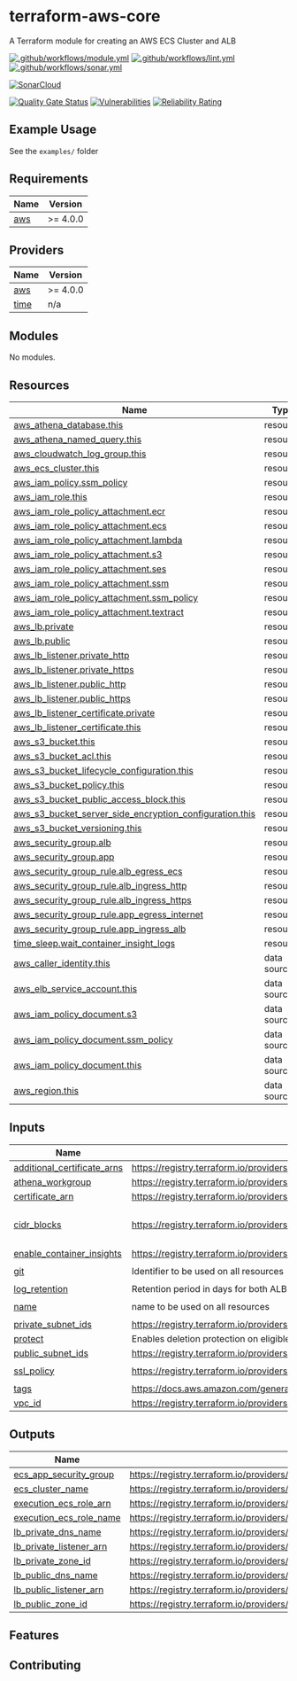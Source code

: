 # terraform-aws-core

A Terraform module for creating an AWS ECS Cluster and ALB

[![.github/workflows/module.yml](https://github.com/champ-oss/terraform-aws-core/actions/workflows/module.yml/badge.svg?branch=main)](https://github.com/champ-oss/terraform-aws-core/actions/workflows/module.yml)
[![.github/workflows/lint.yml](https://github.com/champ-oss/terraform-aws-core/actions/workflows/lint.yml/badge.svg?branch=main)](https://github.com/champ-oss/terraform-aws-core/actions/workflows/lint.yml)
[![.github/workflows/sonar.yml](https://github.com/champ-oss/terraform-aws-core/actions/workflows/sonar.yml/badge.svg)](https://github.com/champ-oss/terraform-aws-core/actions/workflows/sonar.yml)

[![SonarCloud](https://sonarcloud.io/images/project_badges/sonarcloud-black.svg)](https://sonarcloud.io/summary/new_code?id=terraform-aws-core_champ-oss)

[![Quality Gate Status](https://sonarcloud.io/api/project_badges/measure?project=terraform-aws-core_champ-oss&metric=alert_status)](https://sonarcloud.io/summary/new_code?id=terraform-aws-core_champ-oss)
[![Vulnerabilities](https://sonarcloud.io/api/project_badges/measure?project=terraform-aws-core_champ-oss&metric=vulnerabilities)](https://sonarcloud.io/summary/new_code?id=terraform-aws-core_champ-oss)
[![Reliability Rating](https://sonarcloud.io/api/project_badges/measure?project=terraform-aws-core_champ-oss&metric=reliability_rating)](https://sonarcloud.io/summary/new_code?id=terraform-aws-core_champ-oss)

## Example Usage

See the `examples/` folder

<!-- BEGIN_TF_DOCS -->
## Requirements

| Name | Version |
|------|---------|
| <a name="requirement_aws"></a> [aws](#requirement\_aws) | >= 4.0.0 |

## Providers

| Name | Version |
|------|---------|
| <a name="provider_aws"></a> [aws](#provider\_aws) | >= 4.0.0 |
| <a name="provider_time"></a> [time](#provider\_time) | n/a |

## Modules

No modules.

## Resources

| Name | Type |
|------|------|
| [aws_athena_database.this](https://registry.terraform.io/providers/hashicorp/aws/latest/docs/resources/athena_database) | resource |
| [aws_athena_named_query.this](https://registry.terraform.io/providers/hashicorp/aws/latest/docs/resources/athena_named_query) | resource |
| [aws_cloudwatch_log_group.this](https://registry.terraform.io/providers/hashicorp/aws/latest/docs/resources/cloudwatch_log_group) | resource |
| [aws_ecs_cluster.this](https://registry.terraform.io/providers/hashicorp/aws/latest/docs/resources/ecs_cluster) | resource |
| [aws_iam_policy.ssm_policy](https://registry.terraform.io/providers/hashicorp/aws/latest/docs/resources/iam_policy) | resource |
| [aws_iam_role.this](https://registry.terraform.io/providers/hashicorp/aws/latest/docs/resources/iam_role) | resource |
| [aws_iam_role_policy_attachment.ecr](https://registry.terraform.io/providers/hashicorp/aws/latest/docs/resources/iam_role_policy_attachment) | resource |
| [aws_iam_role_policy_attachment.ecs](https://registry.terraform.io/providers/hashicorp/aws/latest/docs/resources/iam_role_policy_attachment) | resource |
| [aws_iam_role_policy_attachment.lambda](https://registry.terraform.io/providers/hashicorp/aws/latest/docs/resources/iam_role_policy_attachment) | resource |
| [aws_iam_role_policy_attachment.s3](https://registry.terraform.io/providers/hashicorp/aws/latest/docs/resources/iam_role_policy_attachment) | resource |
| [aws_iam_role_policy_attachment.ses](https://registry.terraform.io/providers/hashicorp/aws/latest/docs/resources/iam_role_policy_attachment) | resource |
| [aws_iam_role_policy_attachment.ssm](https://registry.terraform.io/providers/hashicorp/aws/latest/docs/resources/iam_role_policy_attachment) | resource |
| [aws_iam_role_policy_attachment.ssm_policy](https://registry.terraform.io/providers/hashicorp/aws/latest/docs/resources/iam_role_policy_attachment) | resource |
| [aws_iam_role_policy_attachment.textract](https://registry.terraform.io/providers/hashicorp/aws/latest/docs/resources/iam_role_policy_attachment) | resource |
| [aws_lb.private](https://registry.terraform.io/providers/hashicorp/aws/latest/docs/resources/lb) | resource |
| [aws_lb.public](https://registry.terraform.io/providers/hashicorp/aws/latest/docs/resources/lb) | resource |
| [aws_lb_listener.private_http](https://registry.terraform.io/providers/hashicorp/aws/latest/docs/resources/lb_listener) | resource |
| [aws_lb_listener.private_https](https://registry.terraform.io/providers/hashicorp/aws/latest/docs/resources/lb_listener) | resource |
| [aws_lb_listener.public_http](https://registry.terraform.io/providers/hashicorp/aws/latest/docs/resources/lb_listener) | resource |
| [aws_lb_listener.public_https](https://registry.terraform.io/providers/hashicorp/aws/latest/docs/resources/lb_listener) | resource |
| [aws_lb_listener_certificate.private](https://registry.terraform.io/providers/hashicorp/aws/latest/docs/resources/lb_listener_certificate) | resource |
| [aws_lb_listener_certificate.this](https://registry.terraform.io/providers/hashicorp/aws/latest/docs/resources/lb_listener_certificate) | resource |
| [aws_s3_bucket.this](https://registry.terraform.io/providers/hashicorp/aws/latest/docs/resources/s3_bucket) | resource |
| [aws_s3_bucket_acl.this](https://registry.terraform.io/providers/hashicorp/aws/latest/docs/resources/s3_bucket_acl) | resource |
| [aws_s3_bucket_lifecycle_configuration.this](https://registry.terraform.io/providers/hashicorp/aws/latest/docs/resources/s3_bucket_lifecycle_configuration) | resource |
| [aws_s3_bucket_policy.this](https://registry.terraform.io/providers/hashicorp/aws/latest/docs/resources/s3_bucket_policy) | resource |
| [aws_s3_bucket_public_access_block.this](https://registry.terraform.io/providers/hashicorp/aws/latest/docs/resources/s3_bucket_public_access_block) | resource |
| [aws_s3_bucket_server_side_encryption_configuration.this](https://registry.terraform.io/providers/hashicorp/aws/latest/docs/resources/s3_bucket_server_side_encryption_configuration) | resource |
| [aws_s3_bucket_versioning.this](https://registry.terraform.io/providers/hashicorp/aws/latest/docs/resources/s3_bucket_versioning) | resource |
| [aws_security_group.alb](https://registry.terraform.io/providers/hashicorp/aws/latest/docs/resources/security_group) | resource |
| [aws_security_group.app](https://registry.terraform.io/providers/hashicorp/aws/latest/docs/resources/security_group) | resource |
| [aws_security_group_rule.alb_egress_ecs](https://registry.terraform.io/providers/hashicorp/aws/latest/docs/resources/security_group_rule) | resource |
| [aws_security_group_rule.alb_ingress_http](https://registry.terraform.io/providers/hashicorp/aws/latest/docs/resources/security_group_rule) | resource |
| [aws_security_group_rule.alb_ingress_https](https://registry.terraform.io/providers/hashicorp/aws/latest/docs/resources/security_group_rule) | resource |
| [aws_security_group_rule.app_egress_internet](https://registry.terraform.io/providers/hashicorp/aws/latest/docs/resources/security_group_rule) | resource |
| [aws_security_group_rule.app_ingress_alb](https://registry.terraform.io/providers/hashicorp/aws/latest/docs/resources/security_group_rule) | resource |
| [time_sleep.wait_container_insight_logs](https://registry.terraform.io/providers/hashicorp/time/latest/docs/resources/sleep) | resource |
| [aws_caller_identity.this](https://registry.terraform.io/providers/hashicorp/aws/latest/docs/data-sources/caller_identity) | data source |
| [aws_elb_service_account.this](https://registry.terraform.io/providers/hashicorp/aws/latest/docs/data-sources/elb_service_account) | data source |
| [aws_iam_policy_document.s3](https://registry.terraform.io/providers/hashicorp/aws/latest/docs/data-sources/iam_policy_document) | data source |
| [aws_iam_policy_document.ssm_policy](https://registry.terraform.io/providers/hashicorp/aws/latest/docs/data-sources/iam_policy_document) | data source |
| [aws_iam_policy_document.this](https://registry.terraform.io/providers/hashicorp/aws/latest/docs/data-sources/iam_policy_document) | data source |
| [aws_region.this](https://registry.terraform.io/providers/hashicorp/aws/latest/docs/data-sources/region) | data source |

## Inputs

| Name | Description | Type | Default | Required |
|------|-------------|------|---------|:--------:|
| <a name="input_additional_certificate_arns"></a> [additional\_certificate\_arns](#input\_additional\_certificate\_arns) | https://registry.terraform.io/providers/hashicorp/aws/latest/docs/resources/lb_listener_certificate#certificate_arn | `list(string)` | `[]` | no |
| <a name="input_athena_workgroup"></a> [athena\_workgroup](#input\_athena\_workgroup) | https://registry.terraform.io/providers/hashicorp/aws/latest/docs/resources/athena_named_query#workgroup | `string` | `"primary"` | no |
| <a name="input_certificate_arn"></a> [certificate\_arn](#input\_certificate\_arn) | https://registry.terraform.io/providers/hashicorp/aws/latest/docs/resources/lb_listener#certificate_arn | `string` | n/a | yes |
| <a name="input_cidr_blocks"></a> [cidr\_blocks](#input\_cidr\_blocks) | https://registry.terraform.io/providers/hashicorp/aws/latest/docs/resources/security_group_rule#cidr_blocks | `list(string)` | <pre>[<br>  "0.0.0.0/0"<br>]</pre> | no |
| <a name="input_enable_container_insights"></a> [enable\_container\_insights](#input\_enable\_container\_insights) | https://registry.terraform.io/providers/hashicorp/aws/latest/docs/resources/ecs_cluster#value | `bool` | `false` | no |
| <a name="input_git"></a> [git](#input\_git) | Identifier to be used on all resources | `string` | `"terraform-aws-core"` | no |
| <a name="input_log_retention"></a> [log\_retention](#input\_log\_retention) | Retention period in days for both ALB and container logs | `number` | `90` | no |
| <a name="input_name"></a> [name](#input\_name) | name to be used on all resources | `string` | `"terraform-aws-core"` | no |
| <a name="input_private_subnet_ids"></a> [private\_subnet\_ids](#input\_private\_subnet\_ids) | https://registry.terraform.io/providers/hashicorp/aws/latest/docs/resources/eks_cluster#subnet_ids | `list(string)` | n/a | yes |
| <a name="input_protect"></a> [protect](#input\_protect) | Enables deletion protection on eligible resources | `bool` | `true` | no |
| <a name="input_public_subnet_ids"></a> [public\_subnet\_ids](#input\_public\_subnet\_ids) | https://registry.terraform.io/providers/hashicorp/aws/latest/docs/resources/lb#subnets | `list(string)` | n/a | yes |
| <a name="input_ssl_policy"></a> [ssl\_policy](#input\_ssl\_policy) | https://registry.terraform.io/providers/hashicorp/aws/latest/docs/resources/lb_listener#ssl_policy | `string` | `"ELBSecurityPolicy-TLS-1-2-2017-01"` | no |
| <a name="input_tags"></a> [tags](#input\_tags) | https://docs.aws.amazon.com/general/latest/gr/aws_tagging.html | `map(string)` | `{}` | no |
| <a name="input_vpc_id"></a> [vpc\_id](#input\_vpc\_id) | https://registry.terraform.io/providers/hashicorp/aws/latest/docs/resources/security_group#vpc_id | `string` | n/a | yes |

## Outputs

| Name | Description |
|------|-------------|
| <a name="output_ecs_app_security_group"></a> [ecs\_app\_security\_group](#output\_ecs\_app\_security\_group) | https://registry.terraform.io/providers/hashicorp/aws/latest/docs/resources/security_group#id |
| <a name="output_ecs_cluster_name"></a> [ecs\_cluster\_name](#output\_ecs\_cluster\_name) | https://registry.terraform.io/providers/hashicorp/aws/latest/docs/resources/ecs_cluster#name |
| <a name="output_execution_ecs_role_arn"></a> [execution\_ecs\_role\_arn](#output\_execution\_ecs\_role\_arn) | https://registry.terraform.io/providers/hashicorp/aws/latest/docs/resources/iam_role#arn |
| <a name="output_execution_ecs_role_name"></a> [execution\_ecs\_role\_name](#output\_execution\_ecs\_role\_name) | https://registry.terraform.io/providers/hashicorp/aws/latest/docs/resources/iam_role#name |
| <a name="output_lb_private_dns_name"></a> [lb\_private\_dns\_name](#output\_lb\_private\_dns\_name) | https://registry.terraform.io/providers/hashicorp/aws/latest/docs/resources/lb#dns_name |
| <a name="output_lb_private_listener_arn"></a> [lb\_private\_listener\_arn](#output\_lb\_private\_listener\_arn) | https://registry.terraform.io/providers/hashicorp/aws/latest/docs/resources/lb_listener#arn |
| <a name="output_lb_private_zone_id"></a> [lb\_private\_zone\_id](#output\_lb\_private\_zone\_id) | https://registry.terraform.io/providers/hashicorp/aws/latest/docs/resources/lb#zone_id |
| <a name="output_lb_public_dns_name"></a> [lb\_public\_dns\_name](#output\_lb\_public\_dns\_name) | https://registry.terraform.io/providers/hashicorp/aws/latest/docs/resources/lb#dns_name |
| <a name="output_lb_public_listener_arn"></a> [lb\_public\_listener\_arn](#output\_lb\_public\_listener\_arn) | https://registry.terraform.io/providers/hashicorp/aws/latest/docs/resources/lb_listener#arn |
| <a name="output_lb_public_zone_id"></a> [lb\_public\_zone\_id](#output\_lb\_public\_zone\_id) | https://registry.terraform.io/providers/hashicorp/aws/latest/docs/resources/lb#zone_id |
<!-- END_TF_DOCS -->

## Features



## Contributing


